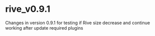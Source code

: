 # rive_v0.9.1
Changes in version 0.9.1 for testing if Rive size decrease and continue working after update required plugins
